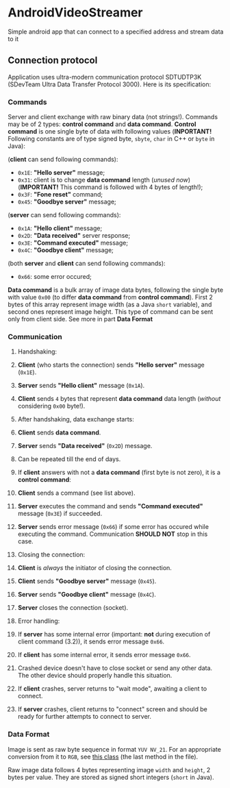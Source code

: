 # AndroidVideoStreamer #
Simple android app that can connect to a specified address and stream data to it

## Connection protocol ##

Application uses ultra-modern communication protocol SDTUDTP3K (SDevTeam Ultra Data Transfer Protocol 3000).
Here is its specification:

### Commands ###

Server and client exchange with raw binary data (not strings!).
Commands may be of 2 types: **control command** and **data command**.
**Control command** is one single byte of data with following values (**INPORTANT!** Following constants are of type signed byte, `sbyte`, `char` in C++ or `byte` in Java):

(**client** can send following commands):

- `0x1E`: **"Hello server"** message;
- `0x31`: client is to change **data command** length (*unused now*) (**IMPORTANT!** This command is followed with 4 bytes of length!);
- `0x3F`: **"Fone reset"** command;
- `0x45`: **"Goodbye server"** message;

(**server** can send following commands):

- `0x1A`: **"Hello client"** message;
- `0x2D`: **"Data received"** server response;
- `0x3E`: **"Command executed"** message;
- `0x4C`: **"Goodbye client"** message;

(both **server** and **client** can send following commands):

- `0x66`: some error occured;


**Data command** is a bulk array of image data bytes, following the single byte with value `0x00`
(to differ **data command** from **control command**).
First 2 bytes of this array represent image width (as a Java `short` variable), and second ones represent image height.
This type of command can be sent only from client side.
See more in part __Data Format__

### Communication ###

1. Handshaking:
  1. **Client** (who starts the connection) sends **"Hello server"** message (`0x1E`).
  2. **Server** sends **"Hello client"** message (`0x1A`).
  3. **Client** sends `4` bytes that represent **data command** data length (_without_ considering `0x00` byte!).

2. After handshaking, data exchange starts:
  1. **Client** sends **data command**.
  2. **Server** sends **"Data received"** (`0x2D`) message.
  3. Can be repeated till the end of days.

3. If **client** answers with not a **data command** (first byte is not zero), it is a **control command**:
  3. **Client** sends a command (see list above).
  3. **Server** executes the command and sends **"Command executed"** message (`0x3E`) if succeeded.
  3. **Server** sends error message (`0x66`) if some error has occured while executing the command. Communication **SHOULD NOT** stop in this case.

4. Closing the connection:
  4. **Client** is *always* the initiator of closing the connection.
  4. **Client** sends **"Goodbye server"** message (`0x45`).
  4. **Server** sends **"Goodbye client"** message (`0x4C`).
  4. **Server** closes the connection (socket).

5. Error handling:
  5. If **server** has some internal error (important: **not** during execution of client command (3.2)), it sends error message `0x66`.
  5. If **client** has some internal error, it sends error message `0x66`.
  5. Crashed device doesn't have to close socket or send any other data. The other device should properly handle this situation.
  5. If **client** crashes, server returns to "wait mode", awaiting a client to connect.
  5. If **server** crashes, client returns to "connect" screen and should be ready for further attempts to connect to server.

### Data Format ###

Image is sent as raw byte sequence in format `YUV NV_21`. For an appropriate conversion from it to `RGB`, see [this class](https://github.com/SleepyDevelopersTeam/SimpleJavaServer/blob/master/src/VideoFrame.java) (the last method in the file).

Raw image data follows 4 bytes representing image `width` and `height`, 2 bytes per value. They are stored as signed short integers (`short` in Java).

